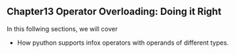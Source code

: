 ## Chapter13 Operator Overloading: Doing it Right
In this follwing sections, we will cover
- How pyuthon supports infox operators with operands of different types.